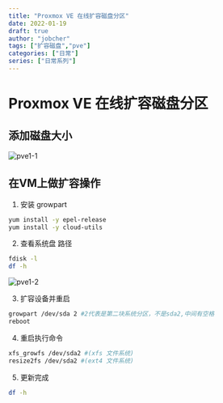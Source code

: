 ```yaml
---
title: "Proxmox VE 在线扩容磁盘分区"
date: 2022-01-19
draft: true
author: "jobcher"
tags: ["扩容磁盘","pve"]
categories: ["日常"]
series: ["日常系列"]
---
```


# Proxmox VE 在线扩容磁盘分区

## 添加磁盘大小
![pve1-1](/images/pve1.png)

## 在VM上做扩容操作
1. 安装 growpart  
  
```sh
yum install -y epel-release
yum install -y cloud-utils
```

2. 查看系统盘 路径
```sh
fdisk -l
df -h
```
![pve1-2](/images/pve2.png)

3. 扩容设备并重启
```sh
growpart /dev/sda 2 #2代表是第二块系统分区，不是sda2,中间有空格
reboot
```

4. 重启执行命令
```sh
xfs_growfs /dev/sda2 #(xfs 文件系统)
resize2fs /dev/sda2 #(ext4 文件系统)

```

5. 更新完成
```sh
df -h
```